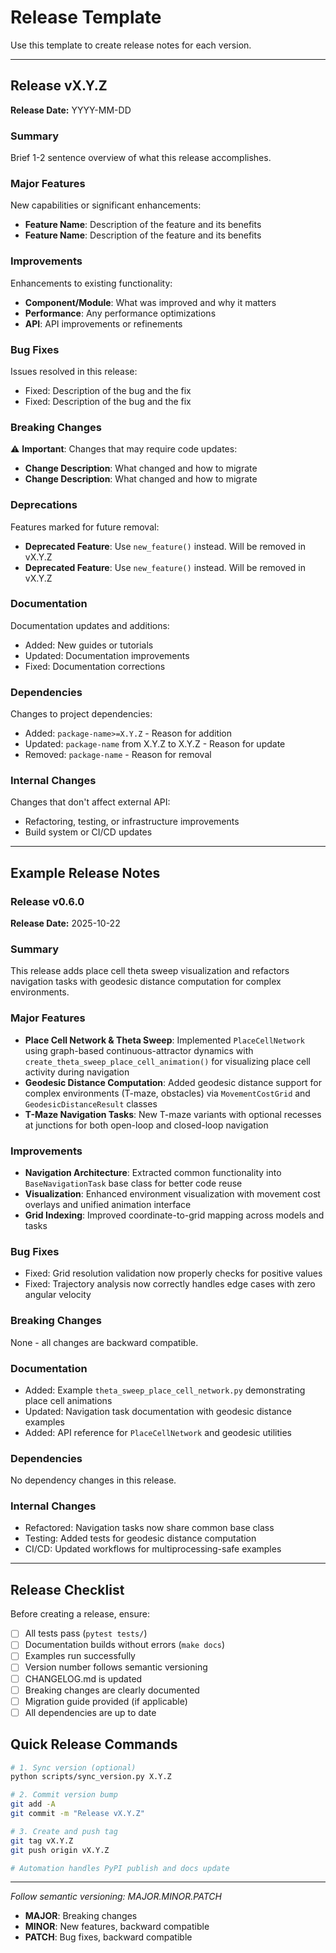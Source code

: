 # Release Template

Use this template to create release notes for each version.

---

## Release vX.Y.Z

**Release Date:** YYYY-MM-DD

### Summary

Brief 1-2 sentence overview of what this release accomplishes.

### Major Features

New capabilities or significant enhancements:

- **Feature Name**: Description of the feature and its benefits
- **Feature Name**: Description of the feature and its benefits

### Improvements

Enhancements to existing functionality:

- **Component/Module**: What was improved and why it matters
- **Performance**: Any performance optimizations
- **API**: API improvements or refinements

### Bug Fixes

Issues resolved in this release:

- Fixed: Description of the bug and the fix
- Fixed: Description of the bug and the fix

### Breaking Changes

⚠️ **Important**: Changes that may require code updates:

- **Change Description**: What changed and how to migrate
- **Change Description**: What changed and how to migrate

### Deprecations

Features marked for future removal:

- **Deprecated Feature**: Use `new_feature()` instead. Will be removed in vX.Y.Z
- **Deprecated Feature**: Use `new_feature()` instead. Will be removed in vX.Y.Z

### Documentation

Documentation updates and additions:

- Added: New guides or tutorials
- Updated: Documentation improvements
- Fixed: Documentation corrections

### Dependencies

Changes to project dependencies:

- Added: `package-name>=X.Y.Z` - Reason for addition
- Updated: `package-name` from X.Y.Z to X.Y.Z - Reason for update
- Removed: `package-name` - Reason for removal

### Internal Changes

Changes that don't affect external API:

- Refactoring, testing, or infrastructure improvements
- Build system or CI/CD updates

---

## Example Release Notes

### Release v0.6.0

**Release Date:** 2025-10-22

### Summary

This release adds place cell theta sweep visualization and refactors navigation tasks with geodesic distance computation for complex environments.

### Major Features

- **Place Cell Network & Theta Sweep**: Implemented `PlaceCellNetwork` using graph-based continuous-attractor dynamics with `create_theta_sweep_place_cell_animation()` for visualizing place cell activity during navigation
- **Geodesic Distance Computation**: Added geodesic distance support for complex environments (T-maze, obstacles) via `MovementCostGrid` and `GeodesicDistanceResult` classes
- **T-Maze Navigation Tasks**: New T-maze variants with optional recesses at junctions for both open-loop and closed-loop navigation

### Improvements

- **Navigation Architecture**: Extracted common functionality into `BaseNavigationTask` base class for better code reuse
- **Visualization**: Enhanced environment visualization with movement cost overlays and unified animation interface
- **Grid Indexing**: Improved coordinate-to-grid mapping across models and tasks

### Bug Fixes

- Fixed: Grid resolution validation now properly checks for positive values
- Fixed: Trajectory analysis now correctly handles edge cases with zero angular velocity

### Breaking Changes

None - all changes are backward compatible.

### Documentation

- Added: Example `theta_sweep_place_cell_network.py` demonstrating place cell animations
- Updated: Navigation task documentation with geodesic distance examples
- Added: API reference for `PlaceCellNetwork` and geodesic utilities

### Dependencies

No dependency changes in this release.

### Internal Changes

- Refactored: Navigation tasks now share common base class
- Testing: Added tests for geodesic distance computation
- CI/CD: Updated workflows for multiprocessing-safe examples

---

## Release Checklist

Before creating a release, ensure:

- [ ] All tests pass (`pytest tests/`)
- [ ] Documentation builds without errors (`make docs`)
- [ ] Examples run successfully
- [ ] Version number follows semantic versioning
- [ ] CHANGELOG.md is updated
- [ ] Breaking changes are clearly documented
- [ ] Migration guide provided (if applicable)
- [ ] All dependencies are up to date

## Quick Release Commands

```bash
# 1. Sync version (optional)
python scripts/sync_version.py X.Y.Z

# 2. Commit version bump
git add -A
git commit -m "Release vX.Y.Z"

# 3. Create and push tag
git tag vX.Y.Z
git push origin vX.Y.Z

# Automation handles PyPI publish and docs update
```

---

*Follow semantic versioning: MAJOR.MINOR.PATCH*
- **MAJOR**: Breaking changes
- **MINOR**: New features, backward compatible
- **PATCH**: Bug fixes, backward compatible